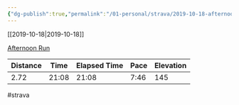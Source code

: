 ```yaml
---
{"dg-publish":true,"permalink":"/01-personal/strava/2019-10-18-afternoon-run/"}
---
```



[[2019-10-18\|2019-10-18]]

[Afternoon Run](https://www.strava.com/activities/2799199568)

| Distance | Time  | Elapsed Time | Pace | Elevation |
| -------- | ----- | ------------ | ---- | --------- |
| 2.72     | 21:08 | 21:08        | 7:46 | 145       |




#strava
